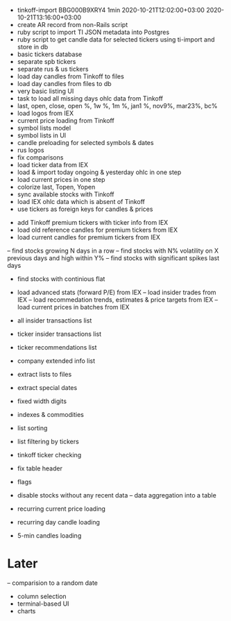 + tinkoff-import BBG000B9XRY4 1min 2020-10-21T12:02:00+03:00 2020-10-21T13:16:00+03:00
+ create AR record from non-Rails script
+ ruby script to import TI JSON metadata into Postgres
+ ruby script to get candle data for selected tickers using ti-import and store in db
+ basic tickers database
+ separate spb tickers
+ separate rus & us tickers
+ load day candles from Tinkoff to files
+ load day candles from files to db
+ very basic listing UI
+ task to load all missing days ohlc data from Tinkoff
+ last, open, close, open %, 1w %, 1m %, jan1 %, nov9%, mar23%, bc%
+ load logos from IEX
+ current price loading from Tinkoff
+ symbol lists model
+ symbol lists in UI
+ candle preloading for selected symbols & dates
+ rus logos
+ fix comparisons
+ load ticker data from IEX
+ load & import today ongoing & yesterday ohlc in one step
+ load current prices in one step
+ colorize last, Topen, Yopen
+ sync available stocks with Tinkoff
+ load IEX ohlc data which is absent of Tinkoff
+ use tickers as foreign keys for candles & prices

- add Tinkoff premium tickers with ticker info from IEX
- load old reference candles for premium tickers from IEX
- load current candles for premium tickers from IEX

– find stocks growing N days in a row
– find stocks with N% volatility on X previous days and high within Y%
– find stocks with significant spikes last days
- find stocks with continious flat

- load advanced stats (forward P/E) from IEX
– load insider trades from IEX
– load recommedation trends, estimates & price targets from IEX
– load current prices in batches from IEX

- all insider transactions list
- ticker insider transactions list
- ticker recommendations list

- company extended info list
- extract lists to files
- extract special dates
- fixed width digits
- indexes & commodities
- list sorting
- list filtering by tickers
- tinkoff ticker checking
- fix table header
- flags
- disable stocks without any recent data
– data aggregation into a table
- recurring current price loading
- recurring day candle loading
- 5-min candles loading


# Later
– comparision to a random date
- column selection
- terminal-based UI
- charts

